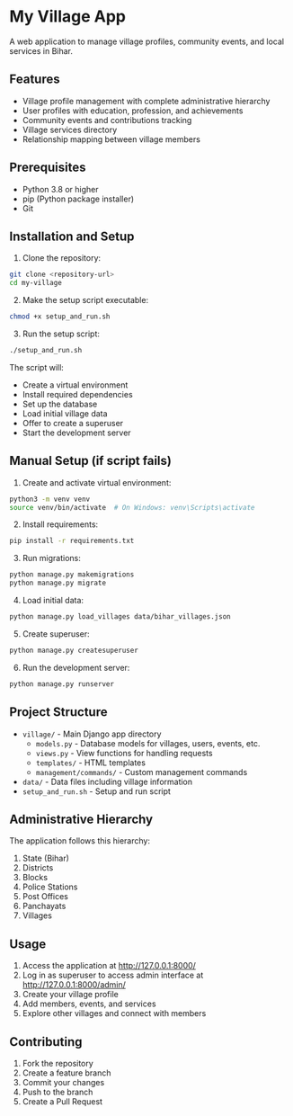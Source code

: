 # My Village App

A web application to manage village profiles, community events, and local services in Bihar.

## Features

- Village profile management with complete administrative hierarchy
- User profiles with education, profession, and achievements
- Community events and contributions tracking
- Village services directory
- Relationship mapping between village members

## Prerequisites

- Python 3.8 or higher
- pip (Python package installer)
- Git

## Installation and Setup

1. Clone the repository:
```bash
git clone <repository-url>
cd my-village
```

2. Make the setup script executable:
```bash
chmod +x setup_and_run.sh
```

3. Run the setup script:
```bash
./setup_and_run.sh
```

The script will:
- Create a virtual environment
- Install required dependencies
- Set up the database
- Load initial village data
- Offer to create a superuser
- Start the development server

## Manual Setup (if script fails)

1. Create and activate virtual environment:
```bash
python3 -m venv venv
source venv/bin/activate  # On Windows: venv\Scripts\activate
```

2. Install requirements:
```bash
pip install -r requirements.txt
```

3. Run migrations:
```bash
python manage.py makemigrations
python manage.py migrate
```

4. Load initial data:
```bash
python manage.py load_villages data/bihar_villages.json
```

5. Create superuser:
```bash
python manage.py createsuperuser
```

6. Run the development server:
```bash
python manage.py runserver
```

## Project Structure

- `village/` - Main Django app directory
  - `models.py` - Database models for villages, users, events, etc.
  - `views.py` - View functions for handling requests
  - `templates/` - HTML templates
  - `management/commands/` - Custom management commands
- `data/` - Data files including village information
- `setup_and_run.sh` - Setup and run script

## Administrative Hierarchy

The application follows this hierarchy:
1. State (Bihar)
2. Districts
3. Blocks
4. Police Stations
5. Post Offices
6. Panchayats
7. Villages

## Usage

1. Access the application at http://127.0.0.1:8000/
2. Log in as superuser to access admin interface at http://127.0.0.1:8000/admin/
3. Create your village profile
4. Add members, events, and services
5. Explore other villages and connect with members

## Contributing

1. Fork the repository
2. Create a feature branch
3. Commit your changes
4. Push to the branch
5. Create a Pull Request 
